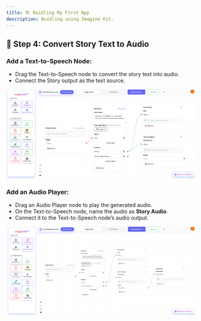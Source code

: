 ```yaml
---
title: 🏗️ Buidling My First App
description: Buidling using Imagine Kit.
---
```


## 🎤 Step 4: Convert Story Text to Audio

### Add a Text-to-Speech Node:
- Drag the Text-to-Speech node to convert the story text into audio.
- Connect the Story output as the text source.

![Imagine Kit landing page images](../../../../assets/text-to-speech.png)

### Add an Audio Player:
- Drag an Audio Player node to play the generated audio.
- On the Text-to-Speech node, name the audio as **Story Audio**.
- Connect it to the Text-to-Speech node’s audio output.

![Imagine Kit landing page images](../../../../assets/story-audio.png)

